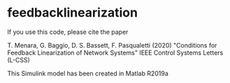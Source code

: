 # feedbacklinearization
If you use this code, please cite the paper

T. Menara, G. Baggio, D. S. Bassett, F. Pasqualetti (2020)
"Conditions for Feedback Linearization of Network Systems"
IEEE Control Systems Letters (L-CSS)

This Simulink model has been created in Matlab R2019a
